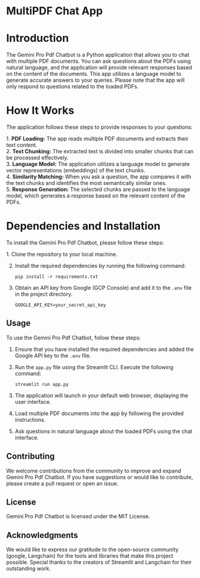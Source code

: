 # MultiPDF Chat App

# Introduction
<p>The Gemini Pro Pdf Chatbot is a Python application that allows you to chat with multiple PDF documents. You can ask questions about the PDFs using natural language, and the application will provide relevant responses based on the content of the documents. This app utilizes a language model to generate accurate answers to your queries. Please note that the app will only respond to questions related to the loaded PDFs.</p>

# How  It Works
<p>The application follows these steps to provide responses to your questions:</p>
1. <b>PDF Loading:</b> The app reads multiple PDF documents and extracts their text content.<br>
2. <b>Text Chunking:</b> The extracted text is divided into smaller chunks that can be processed effectively.<br>
3. <b>Language Model:</b> The application utilizes a language model to generate vector representations (embeddings) of the text chunks.<br>
4. <b>Similarity Matching:</b> When you ask a question, the app compares it with the text chunks and identifies the most semantically similar ones.<br>
5. <b>Response Generation:</b> The selected chunks are passed to the language model, which generates a response based on the relevant content of the PDFs.<br>

# Dependencies and Installation
 <p>To install the Gemini Pro Pdf Chatbot, please follow these steps:</p>
   1. Clone the repository to your local machine.

2. Install the required dependencies by running the following command:

    ```
    pip install -r requirements.txt
    ```

3. Obtain an API key from Google (GCP Console) and add it to the `.env` file in the project directory.

    ```shell
    GOOGLE_API_KEY=your_secret_api_key
    ```

## Usage

To use the Gemini Pro Pdf Chatbot, follow these steps:

1. Ensure that you have installed the required dependencies and added the Google API key to the `.env` file.

2. Run the `app.py` file using the Streamlit CLI. Execute the following command:

    ```
    streamlit run app.py
    ```

3. The application will launch in your default web browser, displaying the user interface.

4. Load multiple PDF documents into the app by following the provided instructions.

5. Ask questions in natural language about the loaded PDFs using the chat interface.

## Contributing
<p>We welcome contributions from the community to improve and expand Gemini Pro Pdf Chatbot. If you have suggestions or would like to contribute, please create a pull request or open an issue.</p>

## License
<p>Gemini Pro Pdf Chatbot is licensed under the MIT License.</p>

## Acknowledgments
<p>We would like to express our gratitude to the open-source community (google, Langchain) for the tools and libraries that make this project possible. Special thanks to the creators of Streamlit and Langchain for their outstanding work.</p>